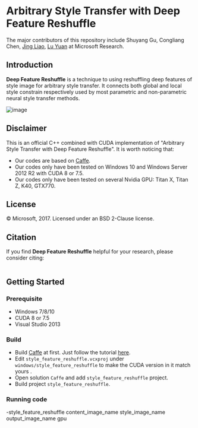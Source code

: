 # Arbitrary Style Transfer with Deep Feature Reshuffle

The major contributors of this repository include Shuyang Gu, Congliang Chen, [Jing Liao](https://liaojing.github.io/html/index.html), [Lu Yuan](http://www.lyuan.org/) at Microsoft Research.

## Introduction

**Deep Feature Reshuffle** is a technique to using reshuffling deep features of style image for arbitrary style transfer. It connects both global and local style constrain respectively used by most parametric and non-parametric neural style transfer methods.

![image]()


## Disclaimer
This is an official C++ combined with CUDA implementation of "Arbitrary Style Transfer with Deep Feature Reshuffle". It is worth noticing that:
- Our codes are based on [Caffe](https://github.com/Microsoft/caffe).
- Our codes only have been tested on Windows 10 and Windows Server 2012 R2 with CUDA 8 or 7.5.
- Our codes only have been tested on several Nvidia GPU: Titan X, Titan Z, K40, GTX770.


## License
© Microsoft, 2017. Licensed under an  BSD 2-Clause license.

## Citation
If you find **Deep Feature Reshuffle**  helpful for your research, please consider citing:
```
```

## Getting Started

### Prerequisite

- Windows 7/8/10
- CUDA 8 or 7.5
- Visual Studio 2013

### Build

- Build [Caffe](http://caffe.berkeleyvision.org/) at first. Just follow the tutorial [here](https://github.com/Microsoft/caffe).
- Edit ```style_feature_reshuffle.vcxproj``` under ```windows/style_feature_reshuffle``` to make the CUDA version in it match yours .
- Open solution ```Caffe``` and add ```style_feature_reshuffle``` project.
- Build project ```style_feature_reshuffle```.


### Running code
-style_feature_reshuffle content_image_name style_image_name output_image_name gpu
